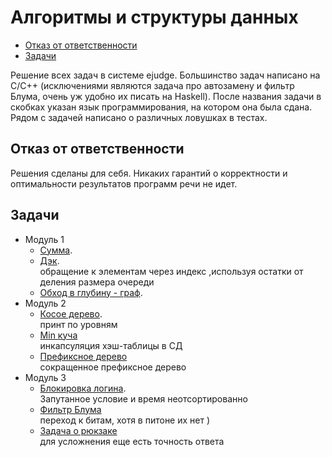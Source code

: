 <h1> Алгоритмы и структуры данных </h1>

* [Отказ от ответственности](#отказ-от-ответственности)
* [Задачи](#задачи)

Решение всех задач в системе ejudge. Большинство задач написано на C/C++ (исключениями являются задача про автозамену и
фильтр Блума, очень уж удобно их писать на Haskell). После названия задачи в скобках указан язык программирования, на
котором она была сдана. Рядом с задачей написано о различных ловушках в тестах.

## Отказ от ответственности

Решения сделаны для себя. Никаких гарантий о корректности и оптимальности результатов
программ речи не идет.

## Задачи

* Модуль 1
    * [Сумма](module1/1A.py).
    * [Дэк](module1/1B.py). <br>
      обращение к элементам через индекс ,используя остатки от деления размера очереди
    * [Обход в глубину - граф](module1/1C.py).<br>
* Модуль 2
    * [Косое дерево](module2/2B.py). <br>
      принт по уровням
    * [Min куча](module2/2C.py) <br>
      инкапсуляция хэш-таблицы в СД<br>
    * [Префиксное дерево](module2/2D.py) <br>
      сокращенное префиксное дерево<br>
* Модуль 3
    * [Блокировка логина](module3/3A.py). <br>
      Запутанное условие и время неотсортированно
    * [Фильтр Блума](module3/3B.py) <br>
      переход к битам, хотя в питоне их нет ) <br>
    * [Задача о рюкзаке](module3/3C.py) <br>
      для усложнения еще есть точность ответа<br>